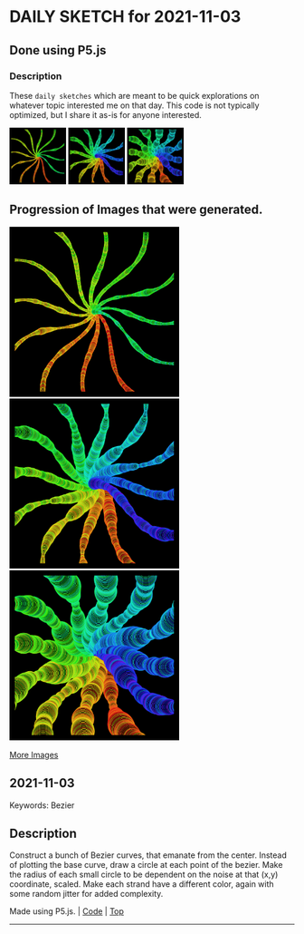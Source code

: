# DAILY SKETCH for 2021-11-03

## Done using P5.js

### Description

These `daily sketches` which are meant to be quick explorations     on whatever topic interested me on that day. This code is not typically optimized, but I share it as-is     for anyone interested.

<img src = 'images/keep_2021-11-06-18-05-58.png' width = '100'> <img src = 'images/keep_2021-11-06-18-07-21.png' width = '100'> <img src = 'images/keep_2021-11-06-18-08-44.png' width = '100'> 

## Progression of Images that were generated.

<img src = 'images/keep_2021-11-06-18-05-58.png' width = '300'> 
<img src = 'images/keep_2021-11-06-18-07-21.png' width = '300'> 
<img src = 'images/keep_2021-11-06-18-08-44.png' width = '300'> 


[More Images](2021-11-03/images) 


## 2021-11-03
Keywords: Bezier
 

## Description 

 Construct a bunch of Bezier curves, that emanate from the center. 
 Instead of plotting the base curve, draw a circle at each point of the bezier.
 Make the radius of each small circle to be dependent on the noise at that (x,y) coordinate, scaled.
 Make each strand have a different color, again with some random jitter for added complexity.
 

Made using P5.js. | [Code](2021/2021-11-03/) | [Top](#daily-sketches) 

-----

